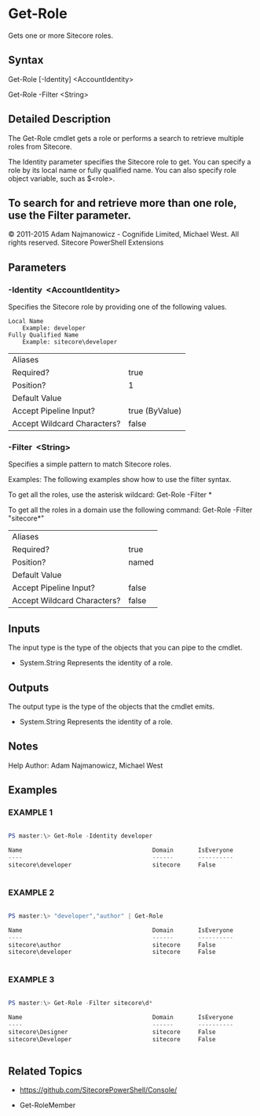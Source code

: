 # Get-Role 
 
Gets one or more Sitecore roles. 
 
## Syntax 
 
Get-Role [-Identity] &lt;AccountIdentity&gt; 
 
Get-Role -Filter &lt;String&gt; 
 
 
## Detailed Description 
The Get-Role cmdlet gets a role or performs a search to retrieve multiple roles from Sitecore.

The Identity parameter specifies the Sitecore role to get. You can specify a role by its local name or fully qualified name.
You can also specify role object variable, such as $&lt;role&gt;.

To search for and retrieve more than one role, use the Filter parameter. 
- 
© 2011-2015 Adam Najmanowicz - Cognifide Limited, Michael West. All rights reserved. Sitecore PowerShell Extensions 
 
## Parameters 
 
### -Identity&nbsp; &lt;AccountIdentity&gt; 
 
Specifies the Sitecore role by providing one of the following values.

    Local Name
        Example: developer
    Fully Qualified Name
        Example: sitecore\developer
 

| | |
| - | - |
| Aliases |  |
| Required? | true |
| Position? | 1 |
| Default Value |  |
| Accept Pipeline Input? | true (ByValue) |
| Accept Wildcard Characters? | false | 
 
### -Filter&nbsp; &lt;String&gt; 
 
Specifies a simple pattern to match Sitecore roles.

Examples:
The following examples show how to use the filter syntax.

To get all the roles, use the asterisk wildcard:
Get-Role -Filter *

To get all the roles in a domain use the following command:
Get-Role -Filter "sitecore\*"
 

| | |
| - | - |
| Aliases |  |
| Required? | true |
| Position? | named |
| Default Value |  |
| Accept Pipeline Input? | false |
| Accept Wildcard Characters? | false | 
 
## Inputs 
 
The input type is the type of the objects that you can pipe to the cmdlet. 
 
* System.String
Represents the identity of a role. 
 
## Outputs 
 
The output type is the type of the objects that the cmdlet emits. 
 
* System.String
Represents the identity of a role. 
 
## Notes 
 
Help Author: Adam Najmanowicz, Michael West 
 
## Examples 
 
### EXAMPLE 1 
 
 
 
```powershell   
 
PS master:\> Get-Role -Identity developer

Name                                     Domain       IsEveryone
----                                     ------       ----------
sitecore\developer                       sitecore     False 
 
``` 
 
### EXAMPLE 2 
 
 
 
```powershell   
 
PS master:\> "developer","author" | Get-Role

Name                                     Domain       IsEveryone
----                                     ------       ----------
sitecore\author                          sitecore     False
sitecore\developer                       sitecore     False 
 
``` 
 
### EXAMPLE 3 
 
 
 
```powershell   
 
PS master:\> Get-Role -Filter sitecore\d*

Name                                     Domain       IsEveryone
----                                     ------       ----------
sitecore\Designer                        sitecore     False
sitecore\Developer                       sitecore     False 
 
``` 
 
## Related Topics 
 
* <a href='https://github.com/SitecorePowerShell/Console/' target='_blank'>https://github.com/SitecorePowerShell/Console/</a><br/> 
 
* Get-RoleMember

